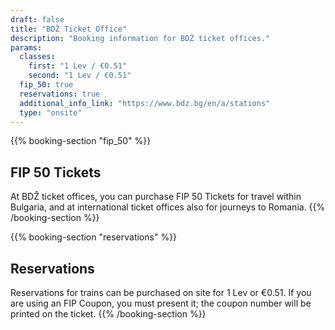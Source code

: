 ```yaml
---
draft: false
title: "BDŽ Ticket Office"
description: "Booking information for BDŽ ticket offices."
params:
  classes:
    first: "1 Lev / €0.51"
    second: "1 Lev / €0.51"
  fip_50: true
  reservations: true
  additional_info_link: "https://www.bdz.bg/en/a/stations"
  type: "onsite"
---
```


{{% booking-section "fip_50" %}}

## FIP 50 Tickets

At BDŽ ticket offices, you can purchase FIP 50 Tickets for travel within Bulgaria, and at international ticket offices also for journeys to Romania.
{{% /booking-section %}}

{{% booking-section "reservations" %}}

## Reservations

Reservations for trains can be purchased on site for 1 Lev or €0.51. If you are using an FIP Coupon, you must present it; the coupon number will be printed on the ticket.
{{% /booking-section %}}

